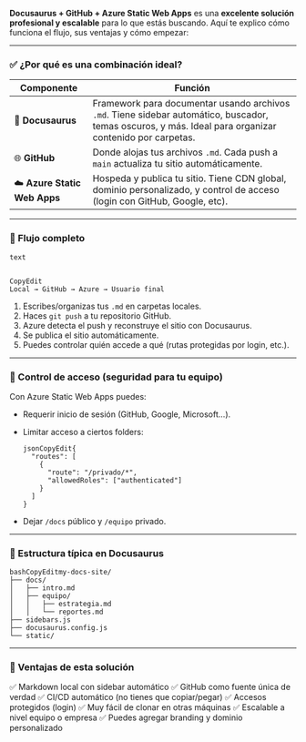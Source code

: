 **Docusaurus + GitHub + Azure Static Web Apps** es una **excelente solución profesional y escalable** para lo que estás buscando. Aquí te explico cómo funciona el flujo, sus ventajas y cómo empezar:

------

### ✅ ¿Por qué es una combinación ideal?

| Componente                  | Función                                                      |
| --------------------------- | ------------------------------------------------------------ |
| 🦖 **Docusaurus**            | Framework para documentar usando archivos `.md`. Tiene sidebar automático, buscador, temas oscuros, y más. Ideal para organizar contenido por carpetas. |
| 🌐 **GitHub**                | Donde alojas tus archivos `.md`. Cada push a `main` actualiza tu sitio automáticamente. |
| ☁️ **Azure Static Web Apps** | Hospeda y publica tu sitio. Tiene CDN global, dominio personalizado, y control de acceso (login con GitHub, Google, etc). |



------

### 🔁 Flujo completo

```
text


CopyEdit
Local → GitHub → Azure → Usuario final
```

1. Escribes/organizas tus `.md` en carpetas locales.
2. Haces `git push` a tu repositorio GitHub.
3. Azure detecta el push y reconstruye el sitio con Docusaurus.
4. Se publica el sitio automáticamente.
5. Puedes controlar quién accede a qué (rutas protegidas por login, etc.).

------

### 🔐 Control de acceso (seguridad para tu equipo)

Con Azure Static Web Apps puedes:

- Requerir inicio de sesión (GitHub, Google, Microsoft...).

- Limitar acceso a ciertos folders:

  ```
  jsonCopyEdit{
    "routes": [
      {
        "route": "/privado/*",
        "allowedRoles": ["authenticated"]
      }
    ]
  }
  ```

- Dejar `/docs` público y `/equipo` privado.

------

### 🧱 Estructura típica en Docusaurus

```
bashCopyEditmy-docs-site/
├── docs/
│   ├── intro.md
│   ├── equipo/
│   │   ├── estrategia.md
│   │   └── reportes.md
├── sidebars.js
├── docusaurus.config.js
└── static/
```

------

### 🧪 Ventajas de esta solución

✅ Markdown local con sidebar automático
 ✅ GitHub como fuente única de verdad
 ✅ CI/CD automático (no tienes que copiar/pegar)
 ✅ Accesos protegidos (login)
 ✅ Muy fácil de clonar en otras máquinas
 ✅ Escalable a nivel equipo o empresa
 ✅ Puedes agregar branding y dominio personalizado